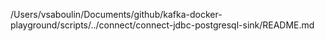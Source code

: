 /Users/vsaboulin/Documents/github/kafka-docker-playground/scripts/../connect/connect-jdbc-postgresql-sink/README.md
